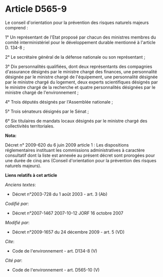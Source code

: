 # Article D565-9

Le conseil d'orientation pour la prévention des risques naturels majeurs comprend :

1° Un représentant de l'Etat proposé par chacun des ministres membres du comité interministériel pour le développement
durable mentionné à l'article D. 134-8 ;

2° Le secrétaire général de la défense nationale ou son représentant ;

3° Dix personnalités qualifiées, dont deux représentants des compagnies d'assurance désignés par le ministre chargé des
finances, une personnalité désignée par le ministre chargé de l'équipement, une personnalité désignée par le ministre chargé
du logement, deux experts scientifiques désignés par le ministre chargé de la recherche et quatre personnalités désignées par
le ministre chargé de l'environnement ;

4° Trois députés désignés par l'Assemblée nationale ;

5° Trois sénateurs désignés par le Sénat ;

6° Six titulaires de mandats locaux désignés par le ministre chargé des collectivités territoriales.

**Nota:**

Décret n° 2009-620 du 6 juin 2009 article 1 : Les dispositions réglementaires instituant les commissions administratives à
caractère consultatif dont la liste est annexée au présent décret sont prorogées pour une durée de cinq ans (Conseil
d'orientation pour la prévention des risques naturels majeurs).

**Liens relatifs à cet article**

_Anciens textes_:

  - Décret n°2003-728 du 1 août 2003 - art. 3 (Ab)

_Codifié par_:

  - Décret n°2007-1467 2007-10-12 JORF 16 octobre 2007

_Modifié par_:

  - Décret n°2009-1657 du 24 décembre 2009 - art. 5 (VD)

_Cite_:

  - Code de l'environnement - art. D134-8 (V)

_Cité par_:

  - Code de l'environnement - art. D565-10 (V)
